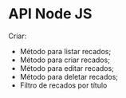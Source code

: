 # API Node JS

Criar:

* Método para listar recados;
* Método para criar recados;
* Método para editar recados;
* Método para deletar recados;
* Filtro de recados por título